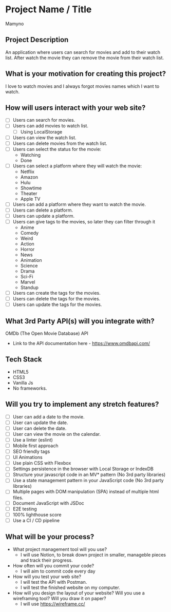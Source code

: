 # Project Name / Title
Mamyno

## Project Description
An application where users can search for movies and add to their watch list. After watch the movie they can remove the movie from their watch list.

## What is your motivation for creating this project?
I love to watch movies and I always forgot movies names which I want to watch.

## How will users interact with your web site?
* [ ] Users can search for movies.
* [ ] Users can add movies to watch list.
  * [ ] Using LocalStorage
* [ ] Users can view the watch list.
* [ ] Users can delete movies from the watch list.
* [ ] Users can select the status for the movie:
  * Watching
  * Done
* [ ] Users can select a platform where they will watch the movie:
  * Netflix
  * Amazon
  * Hulu
  * Showtime
  * Theater
  * Apple TV
* [ ] Users can add a platform where they want to watch the movie.
* [ ] Users can delete a platform.
* [ ] Users can update a platform.
* [ ] Users can give tags to the movies, so later they can filter through it
  * Anime
  * Comedy
  * Weird
  * Action
  * Horror
  * News
  * Animation
  * Science
  * Drama
  * Sci-Fi
  * Marvel
  * Standup
* [ ] Users can create the tags for the movies.
* [ ] Users can delete the tags for the movies.
* [ ] Users can update the tags for the movies.

## What 3rd Party API(s) will you integrate with?
OMDb (The Open Movie Database) API
* Link to the API documentation here - https://www.omdbapi.com/

## Tech Stack
* HTML5
* CSS3
* Vanilla Js
* No frameworks.

## Will you try to implement any stretch features?
* [ ] User can add a date to the movie.
* [ ] User can update the date.
* [ ] User can delete the date.
* [ ] User can view the movie on the calendar.
* [ ] Use a linter (eslint)
* [ ] Mobile first approach
* [ ] SEO friendly tags
* [ ] UI Animations
* [ ] Use plain CSS with Flexbox
* [ ] Settings persistence in the browser with Local Storage or IndexDB
* [ ] Structure your javascript code in an MV* pattern (No 3rd party libraries)
* [ ] Use a state management pattern in your JavaScript code (No 3rd party libraries)
* [ ] Multiple pages with DOM manipulation (SPA) instead of multiple html files.
* [ ] Document JavaScript with JSDoc
* [ ] E2E testing
* [ ] 100% lighthouse score
* [ ] Use a CI / CD pipeline

## What will be your process?
* What project management tool will you use?
  * I will use Notion, to break down project in smaller, manageble pieces and track their progress. 
* How often will you commit your code?
  * I will aim to commit code every day
* How will you test your web site?
  * I will test the API with Postman.
  * I will test the finished website on my computer.
* How will you design the layout of your website? Will you use a wireframing tool? Will you draw it on paper?
  * I will use https://wireframe.cc/
